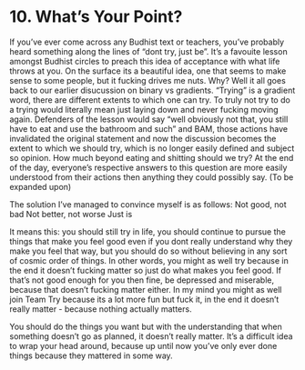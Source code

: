 # 10. What’s Your Point?

If you’ve ever come across any Budhist text or teachers, you’ve probably heard something along the lines of “dont try, just be”. It’s a favouite lesson amongst Budhist circles to preach this idea of acceptance with what life throws at you. On the surface its a beautiful idea, one that seems to make sense to some people, but it fucking drives me nuts. Why? Well it all goes back to our earlier disucussion on binary vs gradients. “Trying” is a gradient word, there are different extents to which one can try. To truly not try to do a trying would literally mean just laying down and never fucking moving again. Defenders of the lesson would say “well obviously not that, you still have to eat and use the bathroom and such” and BAM, those actions have invalidated the original statement and now the discussion becomes the extent to which we should try, which is no longer easily defined and subject so opinion. How much beyond eating and shitting should we try? At the end of the day, everyone’s respective answers to this question are more easily understood from their actions then anything they could possibly say. (To be expanded upon) 

The solution I’ve managed to convince myself is as follows: 
Not good, not bad
Not better, not worse 
Just is

It means this: you should still try in life, you should continue to pursue the things that make you feel good even if you dont really understand why they make you feel that way, but you should do so without believing in any sort of cosmic order of things. In other words, you might as well try because in the end it doesn’t fucking matter so just do what makes you feel good. If that’s not good enough for you then fine, be depressed and miserable, because that doesn’t fucking matter either. In my mind you might as well join Team Try because its a lot more fun but fuck it, in the end it doesn’t really matter -  because nothing actually matters. 

You should do the things you want but with the understanding that when something doesn’t go as planned, it doesn’t really matter. It’s a difficult idea to wrap your head around, because up until now you’ve only ever done things because they mattered in some way.
